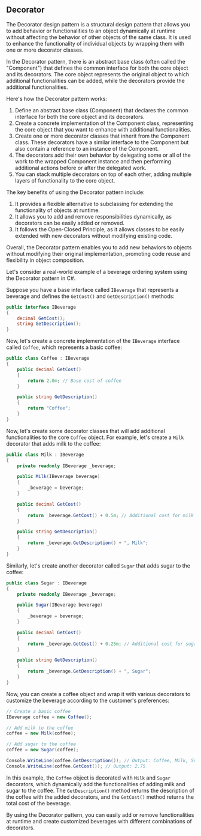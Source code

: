 ## Decorator 
The Decorator design pattern is a structural design pattern that allows you to add behavior or functionalities to an object dynamically at runtime without affecting the behavior of other objects of the same class. It is used to enhance the functionality of individual objects by wrapping them with one or more decorator classes.

In the Decorator pattern, there is an abstract base class (often called the "Component") that defines the common interface for both the core object and its decorators. The core object represents the original object to which additional functionalities can be added, while the decorators provide the additional functionalities.

Here's how the Decorator pattern works:

1. Define an abstract base class (Component) that declares the common interface for both the core object and its decorators.
2. Create a concrete implementation of the Component class, representing the core object that you want to enhance with additional functionalities.
3. Create one or more decorator classes that inherit from the Component class. These decorators have a similar interface to the Component but also contain a reference to an instance of the Component.
4. The decorators add their own behavior by delegating some or all of the work to the wrapped Component instance and then performing additional actions before or after the delegated work.
5. You can stack multiple decorators on top of each other, adding multiple layers of functionality to the core object.

The key benefits of using the Decorator pattern include:

1. It provides a flexible alternative to subclassing for extending the functionality of objects at runtime.
2. It allows you to add and remove responsibilities dynamically, as decorators can be easily added or removed.
3. It follows the Open-Closed Principle, as it allows classes to be easily extended with new decorators without modifying existing code.

Overall, the Decorator pattern enables you to add new behaviors to objects without modifying their original implementation, promoting code reuse and flexibility in object composition.

Let's consider a real-world example of a beverage ordering system using the Decorator pattern in C#.

Suppose you have a base interface called `IBeverage` that represents a beverage and defines the `GetCost()` and `GetDescription()` methods:

```csharp
public interface IBeverage
{
    decimal GetCost();
    string GetDescription();
}
```

Now, let's create a concrete implementation of the `IBeverage` interface called `Coffee`, which represents a basic coffee:

```csharp
public class Coffee : IBeverage
{
    public decimal GetCost()
    {
        return 2.0m; // Base cost of coffee
    }

    public string GetDescription()
    {
        return "Coffee";
    }
}
```

Now, let's create some decorator classes that will add additional functionalities to the core `Coffee` object. For example, let's create a `Milk` decorator that adds milk to the coffee:

```csharp
public class Milk : IBeverage
{
    private readonly IBeverage _beverage;

    public Milk(IBeverage beverage)
    {
        _beverage = beverage;
    }

    public decimal GetCost()
    {
        return _beverage.GetCost() + 0.5m; // Additional cost for milk
    }

    public string GetDescription()
    {
        return _beverage.GetDescription() + ", Milk";
    }
}
```

Similarly, let's create another decorator called `Sugar` that adds sugar to the coffee:

```csharp
public class Sugar : IBeverage
{
    private readonly IBeverage _beverage;

    public Sugar(IBeverage beverage)
    {
        _beverage = beverage;
    }

    public decimal GetCost()
    {
        return _beverage.GetCost() + 0.25m; // Additional cost for sugar
    }

    public string GetDescription()
    {
        return _beverage.GetDescription() + ", Sugar";
    }
}
```

Now, you can create a coffee object and wrap it with various decorators to customize the beverage according to the customer's preferences:

```csharp
// Create a basic coffee
IBeverage coffee = new Coffee();

// Add milk to the coffee
coffee = new Milk(coffee);

// Add sugar to the coffee
coffee = new Sugar(coffee);

Console.WriteLine(coffee.GetDescription()); // Output: Coffee, Milk, Sugar
Console.WriteLine(coffee.GetCost()); // Output: 2.75
```

In this example, the `Coffee` object is decorated with `Milk` and `Sugar` decorators, which dynamically add the functionalities of adding milk and sugar to the coffee. The `GetDescription()` method returns the description of the coffee with the added decorators, and the `GetCost()` method returns the total cost of the beverage.

By using the Decorator pattern, you can easily add or remove functionalities at runtime and create customized beverages with different combinations of decorators.